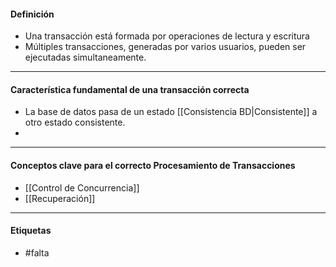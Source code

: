 #### Definición
- Una transacción está formada por operaciones de lectura y escritura
- Múltiples transacciones, generadas por varios usuarios, pueden ser ejecutadas simultaneamente.

***
#### Característica fundamental de una transacción correcta
- La base de datos pasa de un estado [[Consistencia BD|Consistente]] a otro estado consistente.
- 
***
#### Conceptos clave para el correcto Procesamiento de Transacciones
- [[Control de Concurrencia]]
- [[Recuperación]]
****
#### Etiquetas
- #falta 